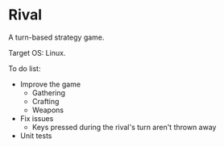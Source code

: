 Rival
=====

A turn-based strategy game.

Target OS: Linux.

To do list:
* Improve the game
  * Gathering
  * Crafting
  * Weapons
* Fix issues
  * Keys pressed during the rival's turn aren't thrown away
* Unit tests
